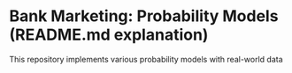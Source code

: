 # Bank Marketing: Probability Models (README.md explanation)
This repository implements various probability models with real-world data
